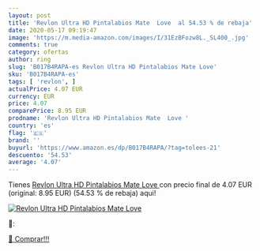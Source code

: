 ```yaml
---
layout: post
title: 'Revlon Ultra HD Pintalabios Mate  Love  al 54.53 % de rebaja'
date: 2020-05-17 09:19:47
image: 'https://m.media-amazon.com/images/I/31EzBFozw8L._SL400_.jpg'
comments: true
category: ofertas
author: ring
slug: 'B017B4RAPA-es Revlon Ultra HD Pintalabios Mate Love'
sku: 'B017B4RAPA-es'
tags: [ 'revlon', ]
actualPrice: 4.07 EUR
currency: EUR
price: 4.07
comparePrice: 8.95 EUR
prodname: 'Revlon Ultra HD Pintalabios Mate  Love '
country: 'es'
flag: '🇪🇸'
brand: ''
buyurl: 'https://www.amazon.es/dp/B017B4RAPA/?tag=tolees-21'
descuento: '54.53'
average: '4.07'
---
```


Tienes [Revlon Ultra HD Pintalabios Mate  Love ](https://www.amazon.es/dp/B017B4RAPA/?tag=tolees-21) con precio final de  4.07 EUR (original: 8.95 EUR) (54.53 %  de rebaja) aqui!

[![Revlon Ultra HD Pintalabios Mate  Love ](https://m.media-amazon.com/images/I/31EzBFozw8L._SL400_.jpg)](https://www.amazon.es/dp/B017B4RAPA/?tag=tolees-21)

🔎:


[🛒 Comprar!!!](https://www.amazon.es/dp/B017B4RAPA/?tag=tolees-21)
